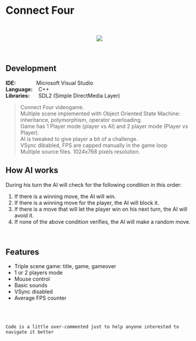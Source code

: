 # Connect Four
<br/>
<p align="center">
  <img src="http://emanuelecarrino.altervista.org/images/portfolio/connectfour_1024x768.png" />
</p>
<br/>

## Development
**IDE:** &nbsp;&nbsp;&nbsp;&nbsp;&nbsp;&nbsp;&nbsp;&nbsp;&nbsp;&nbsp;&nbsp;&nbsp; Microsoft Visual Studio  
**Language:** &nbsp;&nbsp; C++  
**Libraries:** &nbsp;&nbsp;&nbsp;&nbsp; SDL2 (Simple DirectMedia Layer)
<br/>
> Connect Four videogame.  
> Multiple scene implemented with Object Oriented State Machine:  
> inheritance, polymorphism, operator overloading.  
> Game has 1 Player mode (player vs AI) and 2 player mode (Player vs Player).  
> AI is tweaked to give player a bit of a challenge.  
> VSync dibabled, FPS are capped manually in the game loop  
> Multiple source files. 1024x768 pixels resolution.

## How AI works  
During his turn the AI will check for the following condition in this order:  
1. If there is a winning move, the AI will win.  
2. If there is a winning move for the player, the AI will block it.  
3. If there is a move that will let the player win on his next turn, the AI will avoid it.  
4. If none of the above condition verifies, the AI will make a random move.
<br/>

## Features
* Triple scene game: title, game, gameover
* 1 or 2 players mode
* Mouse control
* Basic sounds
* VSync disabled
* Average FPS counter

<br/>
<br/>

`Code is a little over-commented just to help anyone interested to navigate it better`
